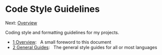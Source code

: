 # Code Style Guidelines #

Next: [Overview](./overview.md)

Coding style and formatting guidelines for my projects.

* [1 Overview](./overview.md): &nbsp; A small foreword to this document
* [2 General Guides](./general-guides.md): &nbsp; The general style guides for
                                                   all or most languages
